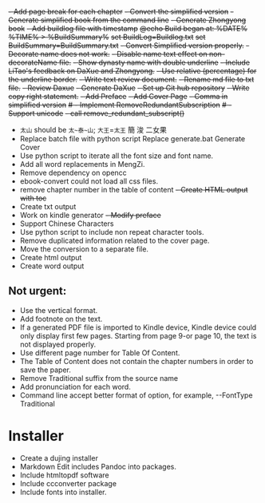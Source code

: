 ~~- Add page break for each chapter~~
~~- Convert the simplified version~~
~~- Generate simplified book from the command line~~
~~- Generate Zhongyong book~~
~~- Add buildlog file with timestamp~~
	~~@echo Build began at: %DATE% %TIME% > %BuildSummary%~~
	~~set BuildLog=Buildlog.txt~~
	~~set BuildSummary=BuildSummary.txt~~
~~- Convert Simplified version properly.~~
~~- Decorate name does not work.~~
~~- Disable name text effect on non-decorateName file.~~
~~- Show dynasty name with double underline~~
~~- Include LiTao's feedback on DaXue and Zhongyong.~~
~~- Use relative (percentage) for the underline border.~~
~~- Write text review document.~~
~~- Rename md file to txt file.~~
~~- Review Daxue~~
~~- Generate DaXue~~
~~- Set up Git hub repository~~
~~- Write copy right statement.~~
~~- Add Preface~~
~~- Add Cover Page~~
~~- Comma in simplified version~~
~~# - Implement RemoveRedundantSubscription~~
	~~# - Support unicode~~
	~~- call remove_redundant_subscript()~~
- `太山` should be `太~泰~山`; `大王`=`太王` 簡 浚 二女果
- Replace batch file with python script
	Replace generate.bat
		Generate Cover
- Use python script to iterate all the font size and font name.
- Add all word replacements in MengZi.
- Remove dependency on opencc
- ebook-convert could not load all css files.
- remove chapter number in the table of content
~~- Create HTML output with toc~~
- Create txt output
- Work on kindle generator
~~- Modify preface~~
- Support Chinese Characters
- Use python script to include non repeat character tools.
- Remove duplicated information related to the cover page.
- Move the conversion to a separate file.
- Create html output
- Create word output

## Not urgent:

- Use the vertical format.
- Add footnote on the text.
- If a generated PDF file is imported to Kindle device, Kindle device could only display first few pages. Starting from page 9-or page 10, the text is not displayed properly.
- Use different page number for Table Of Content.
- The Table of Content does not contain the chapter numbers in order to save the paper.
- Remove Traditional suffix from the source name
- Add pronunciation for each word.
- Command line accept better format of option, for example, --FontType Traditional


# Installer

- Create a dujing installer
- Markdown Edit includes Pandoc into packages.
- Include htmltopdf software
- Include ccconverter package
- Include fonts into installer.